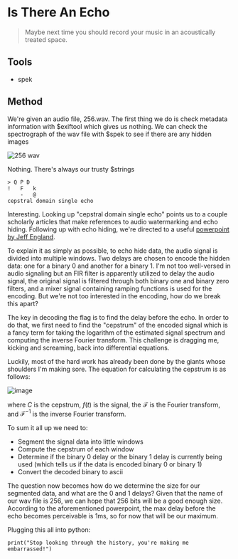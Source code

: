 # Is There An Echo
> Maybe next time you should record your music in an acoustically treated space.

## Tools
- spek

## Method
We're given an audio file, 256.wav. The first thing we do is check metadata information with $exiftool which gives us nothing. 
We can check the spectrograph of the wav file with $spek to see if there are any hidden images

![256 wav](https://github.com/user-attachments/assets/258fdd69-7e9d-4c4b-bd58-d230547852c0)

Nothing. There's always our trusty $strings
```shell
> Q P D 
!	F	k	
	-	@	
cepstral domain single echo
```

Interesting. Looking up "cepstral domain single echo" points us to a couple scholarly articles that make references to audio watermarking and echo hiding.
Following up with echo hiding, we're directed to a useful [powerpoint by Jeff England](https://www.ee.columbia.edu/~ywang/MSS/Project/Jeff_England_Audio_Steganography.ppt).

To explain it as simply as possible, to echo hide data, the audio signal is divided into multiple windows. Two delays are chosen to encode the hidden data: one for a binary 0 and another for a binary 1.
I'm not too well-versed in audio signaling but an FIR filter is apparently utilized to delay the audio signal, the original signal is filtered through both binary one and binary zero filters, and a mixer
signal containing ramping functions is used for the encoding. But we're not too interested in the encoding, how do we break this apart?

The key in decoding the flag is to find the delay before the echo. In order to do that, we first need to find the "cepstrum" of the encoded signal which is a fancy term for taking the logarithm of the
estimated signal spectrum and computing the inverse Fourier transform. This challenge is dragging me, kicking and screaming, back into differential equations. 

Luckily, most of the hard work has already been done by the giants whose shoulders I'm making sore. The equation for calculating the cepstrum is as follows:

![image](https://github.com/user-attachments/assets/24aa4815-2253-4bee-9a0f-0552309ab187)

where $C$ is the cepstrum, $f(t)$ is the signal, the $\mathcal F$ is the Fourier transform, and $\mathcal F^{-1}$ is the inverse Fourier transform.

To sum it all up we need to:
- Segment the signal data into little windows
- Compute the cepstrum of each window
- Determine if the binary 0 delay or the binary 1 delay is currently being used (which tells us if the data is encoded binary 0 or binary 1)
- Convert the decoded binary to ascii

The question now becomes how do we determine the size for our segmented data, and what are the 0 and 1 delays? 
Given that the name of our wav file is 256, we can hope that 256 bits will be a good enough size.
According to the aforementioned powerpoint, the max delay before the echo becomes perceivable is 1ms, so for now that will be our maximum.

Plugging this all into python:

```python3
print("Stop looking through the history, you're making me embarrassed!")
```


